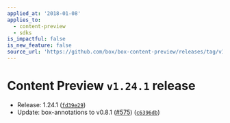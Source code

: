 ```yaml
---
applied_at: '2018-01-08'
applies_to:
  - content-preview
  - sdks
is_impactful: false
is_new_feature: false
source_url: 'https://github.com/box/box-content-preview/releases/tag/v1.24.1'
---
```


# Content Preview `v1.24.1` release


* Release: 1.24.1 ([`fd39e29`](https://github.com/box/box-content-preview/commit[`fd39e29`](https://github.com/box/box-content-preview/commit/fd39e29)))
* Update: box-annotations to v0.8.1 ([#575](https://github.com/box/box-content-preview/pull/575)) ([`c6396db`](https://github.com/box/box-content-preview/commit[`c6396db`](https://github.com/box/box-content-preview/commit/c6396db)))



